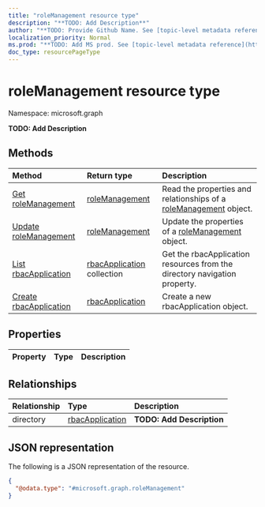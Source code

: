 ```yaml
---
title: "roleManagement resource type"
description: "**TODO: Add Description**"
author: "**TODO: Provide Github Name. See [topic-level metadata reference](https://msgo.azurewebsites.net/add/document/guidelines/metadata.html#topic-level-metadata)**"
localization_priority: Normal
ms.prod: "**TODO: Add MS prod. See [topic-level metadata reference](https://msgo.azurewebsites.net/add/document/guidelines/metadata.html#topic-level-metadata)**"
doc_type: resourcePageType
---
```


# roleManagement resource type

Namespace: microsoft.graph

**TODO: Add Description**

## Methods
|Method|Return type|Description|
|:---|:---|:---|
|[Get roleManagement](../api/rolemanagement-get.md)|[roleManagement](../resources/rolemanagement.md)|Read the properties and relationships of a [roleManagement](../resources/rolemanagement.md) object.|
|[Update roleManagement](../api/rolemanagement-update.md)|[roleManagement](../resources/rolemanagement.md)|Update the properties of a [roleManagement](../resources/rolemanagement.md) object.|
|[List rbacApplication](../api/rolemanagement-list-directory.md)|[rbacApplication](../resources/rbacapplication.md) collection|Get the rbacApplication resources from the directory navigation property.|
|[Create rbacApplication](../api/rolemanagement-post-directory.md)|[rbacApplication](../resources/rbacapplication.md)|Create a new rbacApplication object.|

## Properties
|Property|Type|Description|
|:---|:---|:---|

## Relationships
|Relationship|Type|Description|
|:---|:---|:---|
|directory|[rbacApplication](../resources/rbacapplication.md)|**TODO: Add Description**|

## JSON representation
The following is a JSON representation of the resource.
<!-- {
  "blockType": "resource",
  "keyProperty": "id",
  "@odata.type": "microsoft.graph.roleManagement",
  "baseType": "",
  "openType": false
}
-->
``` json
{
  "@odata.type": "#microsoft.graph.roleManagement"
}
```

